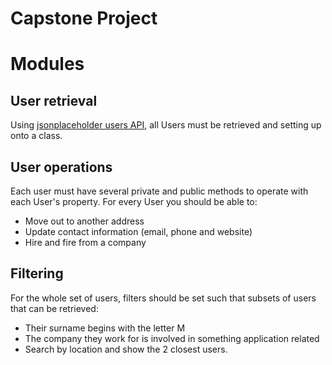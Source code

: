 # Capstone Project

# Modules

## User retrieval
Using [jsonplaceholder users API](https://jsonplaceholder.typicode.com/users), all Users must be retrieved and setting up onto a class.

## User operations

Each user must have several private and public methods to operate with each User's property. For every User you should be able to:
- Move out to another address
- Update contact information (email, phone and website)
- Hire and fire from a company


## Filtering

For the whole set of users, filters should be set such that subsets of users that can be retrieved:

 - Their surname begins with the letter M
 - The company they work for is involved in something application related
 - Search by location and show the 2 closest users.
